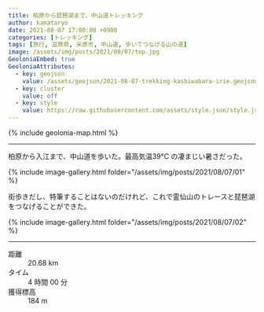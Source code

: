 ```yaml
---
title: 柏原から琵琶湖まで、中山道トレッキング
author: kamataryo
date: 2021-08-07 17:00:00 +0900
categories: [トレッキング]
tags: [旅行, 滋賀県, 米原市, 中山道, 歩いてつなげる山の道]
image: /assets/img/posts/2021/08/07/top.jpg
GeoloniaEmbed: true
GeoloniaAttributes:
  - key: geojson
    value: /assets/geojson/2021-08-07-trekking-kashiwabara-irie.geojson
  - key: cluster
    value: off
  - key: style
    value: https://raw.githubusercontent.com/assets/style.json/style.json
---
```


{% include geolonia-map.html %}

---

柏原から入江まで、中山道を歩いた。最高気温39°C の凄まじい暑さだった。

{% include image-gallery.html folder="/assets/img/posts/2021/08/07/01" %}

街歩きだし、特筆することはないのだけれど、これで霊仙山のトレースと琵琶湖をつなげることができた。

{% include image-gallery.html folder="/assets/img/posts/2021/08/07/02" %}

---

<dl>
<dt>距離</dt><dd>20.68 km</dd>
<dt>タイム</dt><dd>4 時間 00 分</dd>
<dt>獲得標高</dt><dd>184 m</dd>
</dl>

